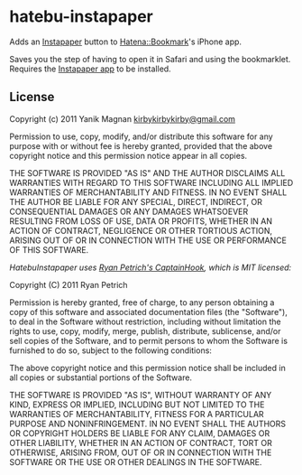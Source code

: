 # hatebu-instapaper

Adds an [Instapaper][1] button to [Hatena::Bookmark][2]'s iPhone app.

Saves you the step of having to open it in Safari and using the bookmarklet. Requires the [Instapaper app][3] to be installed.

## License

Copyright (c) 2011 Yanik Magnan <kirbykirbykirby@gmail.com>

Permission to use, copy, modify, and/or distribute this software for any
purpose with or without fee is hereby granted, provided that the above
copyright notice and this permission notice appear in all copies.

THE SOFTWARE IS PROVIDED "AS IS" AND THE AUTHOR DISCLAIMS ALL WARRANTIES
WITH REGARD TO THIS SOFTWARE INCLUDING ALL IMPLIED WARRANTIES OF
MERCHANTABILITY AND FITNESS. IN NO EVENT SHALL THE AUTHOR BE LIABLE FOR
ANY SPECIAL, DIRECT, INDIRECT, OR CONSEQUENTIAL DAMAGES OR ANY DAMAGES
WHATSOEVER RESULTING FROM LOSS OF USE, DATA OR PROFITS, WHETHER IN AN
ACTION OF CONTRACT, NEGLIGENCE OR OTHER TORTIOUS ACTION, ARISING OUT OF
OR IN CONNECTION WITH THE USE OR PERFORMANCE OF THIS SOFTWARE.

*HatebuInstapaper uses [Ryan Petrich's CaptainHook][4], which is MIT licensed:*

Copyright (C) 2011 Ryan Petrich

Permission is hereby granted, free of charge, to any person obtaining a copy of
this software and associated documentation files (the "Software"), to deal in
the Software without restriction, including without limitation the rights to
use, copy, modify, merge, publish, distribute, sublicense, and/or sell copies
of the Software, and to permit persons to whom the Software is furnished to do
so, subject to the following conditions:

The above copyright notice and this permission notice shall be included in all
copies or substantial portions of the Software.

THE SOFTWARE IS PROVIDED "AS IS", WITHOUT WARRANTY OF ANY KIND, EXPRESS OR
IMPLIED, INCLUDING BUT NOT LIMITED TO THE WARRANTIES OF MERCHANTABILITY,
FITNESS FOR A PARTICULAR PURPOSE AND NONINFRINGEMENT. IN NO EVENT SHALL THE
AUTHORS OR COPYRIGHT HOLDERS BE LIABLE FOR ANY CLAIM, DAMAGES OR OTHER
LIABILITY, WHETHER IN AN ACTION OF CONTRACT, TORT OR OTHERWISE, ARISING FROM,
OUT OF OR IN CONNECTION WITH THE SOFTWARE OR THE USE OR OTHER DEALINGS IN THE
SOFTWARE. 

[1]: http://instapaper.com
[2]: http://b.hatena.ne.jp
[3]: http://www.instapaper.com/iphone
[4]: https://github.com/rpetrich/CaptainHook
